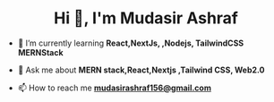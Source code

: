 <h1 align="center">Hi 👋, I'm Mudasir Ashraf</h1>
<!-- [![MasterHead](https://cdn.dribbble.com/users/1162077/screenshots/3848914/programmer.gif)] -->


- 🌱 I’m currently learning **React,NextJs, ,Nodejs, TailwindCSS MERNStack**

- 💬 Ask me about **MERN stack,React,Nextjs ,Tailwind CSS, Web2.0**

- 📫 How to reach me **mudasirashraf156@gmail.com**
